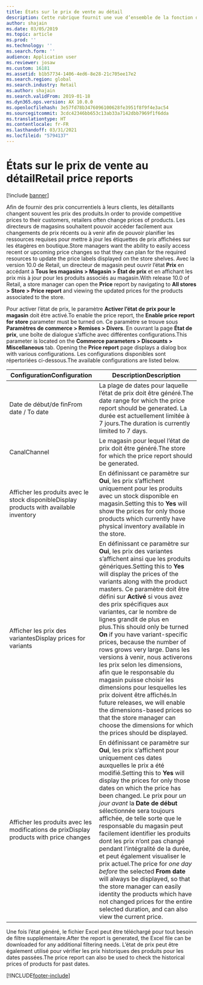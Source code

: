```yaml
---
title: États sur le prix de vente au détail
description: Cette rubrique fournit une vue d’ensemble de la fonction d’état de prix qui peut être utilisée pour afficher les changements de prix à venir pour les produits assortis.
author: shajain
ms.date: 03/05/2019
ms.topic: article
ms.prod: ''
ms.technology: ''
ms.search.form: ''
audience: Application user
ms.reviewer: josaw
ms.custom: 16181
ms.assetid: b1b57734-1406-4ed6-8e28-21c705ee17e2
ms.search.region: global
ms.search.industry: Retail
ms.author: shajain
ms.search.validFrom: 2019-01-18
ms.dyn365.ops.version: AX 10.0.0
ms.openlocfilehash: 3e57fd78b3476096100628fe3951f8f9f4e3ac54
ms.sourcegitcommit: 3cdc42346bb653c13ab33a7142dbb7969f1f6dda
ms.translationtype: HT
ms.contentlocale: fr-FR
ms.lasthandoff: 03/31/2021
ms.locfileid: "5794137"
---
```

# <a name="retail-price-reports"></a><span data-ttu-id="8ae68-103">États sur le prix de vente au détail</span><span class="sxs-lookup"><span data-stu-id="8ae68-103">Retail price reports</span></span>

[!include [banner](includes/banner.md)]


<span data-ttu-id="8ae68-104">Afin de fournir des prix concurrentiels à leurs clients, les détaillants changent souvent les prix des produits.</span><span class="sxs-lookup"><span data-stu-id="8ae68-104">In order to provide competitive prices to their customers, retailers often change prices of products.</span></span> <span data-ttu-id="8ae68-105">Les directeurs de magasins souhaitent pouvoir accéder facilement aux changements de prix récents ou à venir afin de pouvoir planifier les ressources requises pour mettre à jour les étiquettes de prix affichées sur les étagères en boutique.</span><span class="sxs-lookup"><span data-stu-id="8ae68-105">Store managers want the ability to easily access recent or upcoming price changes so that they can plan for the required resources to update the price labels displayed on the store shelves.</span></span> <span data-ttu-id="8ae68-106">Avec la version 10.0 de Retail, un directeur de magasin peut ouvrir l’état **Prix** en accédant à **Tous les magasins \> Magasin \> État de prix** et en affichant les prix mis à jour pour les produits associés au magasin.</span><span class="sxs-lookup"><span data-stu-id="8ae68-106">With release 10.0 of Retail, a store manager can open the **Price** report by navigating to **All stores \> Store \> Price report** and viewing the updated prices for the products associated to the store.</span></span> 

<span data-ttu-id="8ae68-107">Pour activer l’état de prix, le paramètre **Activer l’état de prix pour le magasin** doit être activé.</span><span class="sxs-lookup"><span data-stu-id="8ae68-107">To enable the price report, the **Enable price report for store** parameter must be turned on.</span></span> <span data-ttu-id="8ae68-108">Ce paramètre se trouve sous **Paramètres de commerce \> Remises \> Divers**. En ouvrant la page **État de prix**, une boîte de dialogue s’affiche avec différentes configurations.</span><span class="sxs-lookup"><span data-stu-id="8ae68-108">This parameter is located on the **Commerce parameters \> Discounts \> Miscellaneous** tab. Opening the **Price report** page displays a dialog box with various configurations.</span></span> <span data-ttu-id="8ae68-109">Les configurations disponibles sont répertoriées ci-dessous.</span><span class="sxs-lookup"><span data-stu-id="8ae68-109">The available configurations are listed below.</span></span>

| <span data-ttu-id="8ae68-110">Configuration</span><span class="sxs-lookup"><span data-stu-id="8ae68-110">Configuration</span></span> | <span data-ttu-id="8ae68-111">Description</span><span class="sxs-lookup"><span data-stu-id="8ae68-111">Description</span></span> |
|---|---|
| <span data-ttu-id="8ae68-112">Date de début/de fin</span><span class="sxs-lookup"><span data-stu-id="8ae68-112">From date / To date</span></span>| <span data-ttu-id="8ae68-113">La plage de dates pour laquelle l’état de prix doit être généré.</span><span class="sxs-lookup"><span data-stu-id="8ae68-113">The date range for which the price report should be generated.</span></span> <span data-ttu-id="8ae68-114">La durée est actuellement limitée à 7 jours.</span><span class="sxs-lookup"><span data-stu-id="8ae68-114">The duration is currently limited to 7 days.</span></span> |
| <span data-ttu-id="8ae68-115">Canal</span><span class="sxs-lookup"><span data-stu-id="8ae68-115">Channel</span></span>| <span data-ttu-id="8ae68-116">Le magasin pour lequel l’état de prix doit être généré.</span><span class="sxs-lookup"><span data-stu-id="8ae68-116">The store for which the price report should be generated.</span></span> |
| <span data-ttu-id="8ae68-117">Afficher les produits avec le stock disponible</span><span class="sxs-lookup"><span data-stu-id="8ae68-117">Display products with available inventory</span></span>| <span data-ttu-id="8ae68-118">En définissant ce paramètre sur **Oui**, les prix s’affichent uniquement pour les produits avec un stock disponible en magasin.</span><span class="sxs-lookup"><span data-stu-id="8ae68-118">Setting this to **Yes** will show the prices for only those products which currently have physical inventory available in the store.</span></span> |
| <span data-ttu-id="8ae68-119">Afficher les prix des variantes</span><span class="sxs-lookup"><span data-stu-id="8ae68-119">Display prices for variants</span></span> | <span data-ttu-id="8ae68-120">En définissant ce paramètre sur **Oui**, les prix des variantes s’affichent ainsi que les produits génériques.</span><span class="sxs-lookup"><span data-stu-id="8ae68-120">Setting this to **Yes** will display the prices of the variants along with the product masters.</span></span> <span data-ttu-id="8ae68-121">Ce paramètre doit être défini sur **Activé** si vous avez des prix spécifiques aux variantes, car le nombre de lignes grandit de plus en plus.</span><span class="sxs-lookup"><span data-stu-id="8ae68-121">This should only be turned **On** if you have variant-specific prices, because the number of rows grows very large.</span></span> <span data-ttu-id="8ae68-122">Dans les versions à venir, nous activerons les prix selon les dimensions, afin que le responsable du magasin puisse choisir les dimensions pour lesquelles les prix doivent être affichés.</span><span class="sxs-lookup"><span data-stu-id="8ae68-122">In future releases, we will enable the dimensions-based prices so that the store manager can choose the dimensions for which the prices should be displayed.</span></span> |
| <span data-ttu-id="8ae68-123">Afficher les produits avec les modifications de prix</span><span class="sxs-lookup"><span data-stu-id="8ae68-123">Display products with price changes</span></span> | <span data-ttu-id="8ae68-124">En définissant ce paramètre sur **Oui**, les prix s’affichent pour uniquement ces dates auxquelles le prix a été modifié.</span><span class="sxs-lookup"><span data-stu-id="8ae68-124">Setting this to **Yes** will display the prices for only those dates on which the price has been changed.</span></span> <span data-ttu-id="8ae68-125">Le prix pour *un jour avant* la **Date de début** sélectionnée sera toujours affichée, de telle sorte que le responsable du magasin peut facilement identifier les produits dont les prix n’ont pas changé pendant l’intégralité de la durée, et peut également visualiser le prix actuel.</span><span class="sxs-lookup"><span data-stu-id="8ae68-125">The price for *one day before* the selected **From date** will always be displayed, so that the store manager can easily identity the products which have not changed prices for the entire selected duration, and can also view the current price.</span></span> |

<span data-ttu-id="8ae68-126">Une fois l’état généré, le fichier Excel peut être téléchargé pour tout besoin de filtre supplémentaire.</span><span class="sxs-lookup"><span data-stu-id="8ae68-126">After the report is generated, the Excel file can be downloaded for any additional filtering needs.</span></span> <span data-ttu-id="8ae68-127">L’état de prix peut être également utilisé pour vérifier les prix historiques des produits pour les dates passées.</span><span class="sxs-lookup"><span data-stu-id="8ae68-127">The price report can also be used to check the historical prices of products for past dates.</span></span>


[!INCLUDE[footer-include](../includes/footer-banner.md)]